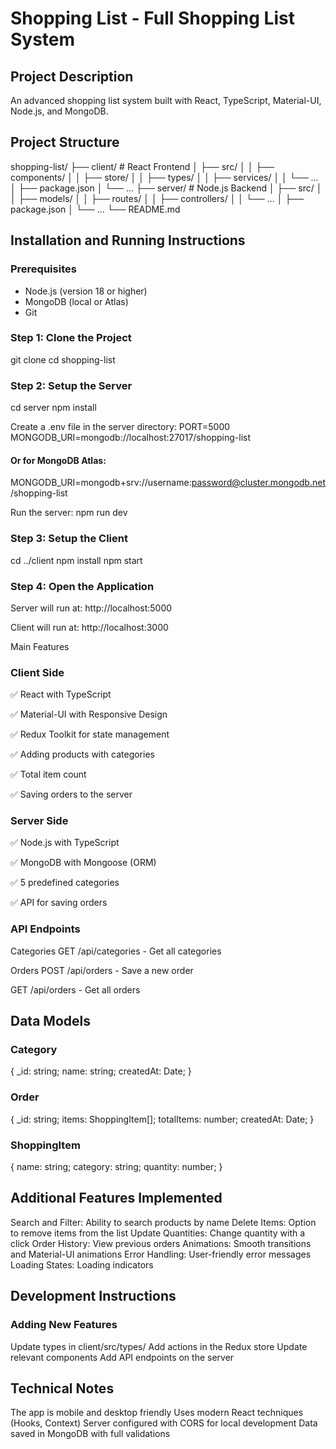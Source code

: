 # Shopping List - Full Shopping List System

## Project Description
An advanced shopping list system built with React, TypeScript, Material-UI, Node.js, and MongoDB.

## Project Structure

shopping-list/
├── client/ # React Frontend
│ ├── src/
│ │ ├── components/
│ │ ├── store/
│ │ ├── types/
│ │ ├── services/
│ │ └── ...
│ ├── package.json
│ └── ...
├── server/ # Node.js Backend
│ ├── src/
│ │ ├── models/
│ │ ├── routes/
│ │ ├── controllers/
│ │ └── ...
│ ├── package.json
│ └── ...
└── README.md

## Installation and Running Instructions

### Prerequisites
- Node.js (version 18 or higher)  
- MongoDB (local or Atlas)  
- Git  

### Step 1: Clone the Project
git clone <repository-url>
cd shopping-list

### Step 2: Setup the Server
cd server
npm install

Create a .env file in the server directory:
PORT=5000
MONGODB_URI=mongodb://localhost:27017/shopping-list
#### Or for MongoDB Atlas:
 MONGODB_URI=mongodb+srv://username:password@cluster.mongodb.net/shopping-list

Run the server:
npm run dev

### Step 3: Setup the Client
cd ../client
npm install
npm start
### Step 4: Open the Application
Server will run at: http://localhost:5000

Client will run at: http://localhost:3000

Main Features
### Client Side
✅ React with TypeScript

✅ Material-UI with Responsive Design

✅ Redux Toolkit for state management

✅ Adding products with categories

✅ Total item count

✅ Saving orders to the server

### Server Side
✅ Node.js with TypeScript

✅ MongoDB with Mongoose (ORM)

✅ 5 predefined categories

✅ API for saving orders

### API Endpoints
Categories
GET /api/categories - Get all categories

Orders
POST /api/orders - Save a new order

GET /api/orders - Get all orders

## Data Models
### Category
{
  _id: string;
  name: string;
  createdAt: Date;
}
### Order
{
  _id: string;
  items: ShoppingItem[];
  totalItems: number;
  createdAt: Date;
}
### ShoppingItem
{
  name: string;
  category: string;
  quantity: number;
}

## Additional Features Implemented
Search and Filter: Ability to search products by name
Delete Items: Option to remove items from the list
Update Quantities: Change quantity with a click
Order History: View previous orders
Animations: Smooth transitions and Material-UI animations
Error Handling: User-friendly error messages
Loading States: Loading indicators

## Development Instructions
### Adding New Features
Update types in client/src/types/
Add actions in the Redux store
Update relevant components
Add API endpoints on the server

## Technical Notes
The app is mobile and desktop friendly
Uses modern React techniques (Hooks, Context)
Server configured with CORS for local development
Data saved in MongoDB with full validations
